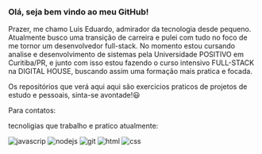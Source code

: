 ### Olá, seja bem vindo ao meu GitHub!

Prazer, me chamo Luis Eduardo, admirador da tecnologia desde pequeno. Atualmente busco uma transição de carreira e pulei com tudo no foco de me tornor um desenvolvedor full-stack. No momento estou cursando analise e desenvolvimento de sistemas pela Universidade POSITIVO em Curitiba/PR, e junto com isso estou fazendo o curso intensivo FULL-STACK na DIGITAL HOUSE, buscando assim uma formação mais pratica e focada.  

Os repositórios que verá aqui aqui são exercicios praticos de projetos de estudo e pessoais, sinta-se avontade!😃

Para contatos:


tecnoligias que trabalho e pratico atualmente:

<div>
    <img src="https://img.shields.io/badge/JavaScript-F7DF1E?style=for-the-badge&logo=javascript&logoColor=black" alt="javascrip">
    <img src="https://img.shields.io/badge/Node.js-43853D?style=for-the-badge&logo=node.js&logoColor=white" alt="nodejs">
    <img src="https://img.shields.io/badge/GIT-E44C30?style=for-the-badge&logo=git&logoColor=white" alt="git">
    <img src="https://img.shields.io/badge/HTML5-E34F26?style=for-the-badge&logo=html5&logoColor=white" alt="html">
    <img src="https://img.shields.io/badge/CSS3-1572B6?style=for-the-badge&logo=css3&logoColor=white" alt="css">
</div>
